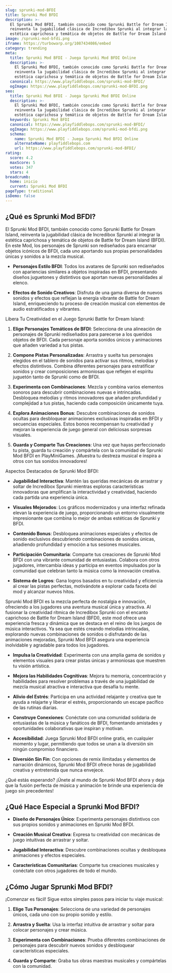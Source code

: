 ```yaml
---
slug: sprunki-mod-BFDI
title: Sprunki Mod BFDI
description: >-
  El Sprunki Mod BFDI, también conocido como Sprunki Battle for Dream Island,
  reinventa la jugabilidad clásica de Incredibox Sprunki al integrar la
  estética caprichosa y temática de objetos de Battle for Dream Island (BFDI).
image: /sprunki-mod-bfdi.png
iframe: https://turbowarp.org/1087434086/embed
category: trending
meta:
  title: Sprunki Mod BFDI - Juega Sprunki Mod BFDI Online
  description: >-
    El Sprunki Mod BFDI, también conocido como Sprunki Battle for Dream Island,
    reinventa la jugabilidad clásica de Incredibox Sprunki al integrar la
    estética caprichosa y temática de objetos de Battle for Dream Island (BFDI).
  canonical: https://www.playfiddlebops.com/sprunki-mod-BFDI/
  ogImage: https://www.playfiddlebops.com/sprunki-mod-BFDI.png
seo:
  title: Sprunki Mod BFDI - Juega Sprunki Mod BFDI Online
  description: >-
    El Sprunki Mod BFDI, también conocido como Sprunki Battle for Dream Island,
    reinventa la jugabilidad clásica de Incredibox Sprunki al integrar la
    estética caprichosa y temática de objetos de Battle for Dream Island (BFDI).
  keywords: Sprunki Mod BFDI
  canonical: https://www.playfiddlebops.com/sprunki-mod-BFDI/
  ogImage: https://www.playfiddlebops.com/sprunki-mod-bfdi.png
  schema:
    name: Sprunki Mod BFDI - Juega Sprunki Mod BFDI Online
    alternateName: playfiddlebops.com
    url: https://www.playfiddlebops.com/sprunki-mod-BFDI/
rating:
  score: 4.2
  maxScore: 5
  votes: 347
  stars: 4
breadcrumb:
  home: inicio
  current: Sprunki Mod BFDI
pageType: traditional
isDemo: false
---
```


## ¿Qué es Sprunki Mod BFDI?

El Sprunki Mod BFDI, también conocido como Sprunki Battle for Dream Island, reinventa la jugabilidad clásica de Incredibox Sprunki al integrar la estética caprichosa y temática de objetos de Battle for Dream Island (BFDI). En este Mod, los personajes de Sprunki son rediseñados para encarnar objetos icónicos de BFDI, cada uno aportando sus propias personalidades únicas y sonidos a la mezcla musical.

- **Personajes Estilo BFDI**: Todos los avatares de Sprunki son rediseñados con apariencias similares a objetos inspiradas en BFDI, presentando diseños juguetones y distintivos que aportan nuevas personalidades al elenco.

- **Efectos de Sonido Creativos**: Disfruta de una gama diversa de nuevos sonidos y efectos que reflejan la energía vibrante de Battle for Dream Island, enriqueciendo tu proceso de creación musical con elementos de audio estratificados y vibrantes.

Libera Tu Creatividad en el Juego Sprunki Battle for Dream Island:

1. **Elige Personajes Temáticos de BFDI**: Selecciona de una alineación de personajes de Sprunki rediseñados para parecerse a los queridos objetos de BFDI. Cada personaje aporta sonidos únicos y animaciones que añaden variedad a tus pistas.

1. **Compone Pistas Personalizadas**: Arrastra y suelta tus personajes elegidos en el tablero de sonidos para activar sus ritmos, melodías y efectos distintivos. Combina diferentes personajes para estratificar sonidos y crear composiciones armoniosas que reflejen el espíritu juguetón tanto de Sprunki como de BFDI.

1. **Experimenta con Combinaciones**: Mezcla y combina varios elementos sonoros para descubrir combinaciones nuevas e intrincadas. Desbloquea melodías y ritmos innovadores que añaden profundidad y complejidad a tus pistas, haciendo cada composición únicamente tuya.

1. **Explora Animaciones Bonus**: Descubre combinaciones de sonidos ocultas para desbloquear animaciones exclusivas inspiradas en BFDI y secuencias especiales. Estos bonos recompensan tu creatividad y mejoran la experiencia de juego general con deliciosas sorpresas visuales.

1. **Guarda y Comparte Tus Creaciones**: Una vez que hayas perfeccionado tu pista, guarda tu creación y compártela con la comunidad de Sprunki Mod BFDI en PlayMiniGames. ¡Muestra tu destreza musical e inspira a otros con tus sonidos innovadores!

Aspectos Destacados de Sprunki Mod BFDI:

- **Jugabilidad Interactiva**: Mantén las queridas mecánicas de arrastrar y soltar de Incredibox Sprunki mientras exploras características innovadoras que amplifican la interactividad y creatividad, haciendo cada partida una experiencia única.

- **Visuales Mejorados**: Los gráficos modernizados y una interfaz refinada elevan la experiencia de juego, proporcionando un entorno visualmente impresionante que combina lo mejor de ambas estéticas de Sprunki y BFDI.

- **Contenido Bonus**: Desbloquea animaciones especiales y efectos de sonido exclusivos descubriendo combinaciones de sonidos únicas, añadiendo profundidad y emoción a tus sesiones musicales.

- **Participación Comunitaria**: Comparte tus creaciones de Sprunki Mod BFDI con una vibrante comunidad de entusiastas. Colabora con otros jugadores, intercambia ideas y participa en eventos impulsados por la comunidad que celebran tanto la música como la innovación creativa.

- **Sistema de Logros**: Gana logros basados en tu creatividad y eficiencia al crear las pistas perfectas, motivándote a explorar cada faceta del mod y alcanzar nuevos hitos.

Sprunki Mod BFDI es la mezcla perfecta de nostalgia e innovación, ofreciendo a los jugadores una aventura musical única y atractiva. Al fusionar la creatividad rítmica de Incredibox Sprunki con el encanto caprichoso de Battle for Dream Island (BFDI), este mod ofrece una experiencia fresca y dinámica que se destaca en el reino de los juegos de música interactivos. Ya sea que estés creando melodías intrincadas, explorando nuevas combinaciones de sonidos o disfrutando de las animaciones mejoradas, Sprunki Mod BFDI asegura una experiencia inolvidable y agradable para todos los jugadores.

- **Impulsa la Creatividad**: Experimenta con una amplia gama de sonidos y elementos visuales para crear pistas únicas y armoniosas que muestren tu visión artística.

- **Mejora las Habilidades Cognitivas**: Mejora tu memoria, concentración y habilidades para resolver problemas a través de una jugabilidad de mezcla musical atractiva e interactiva que desafía tu mente.

- **Alivio del Estrés**: Participa en una actividad relajante y creativa que te ayuda a relajarte y liberar el estrés, proporcionando un escape pacífico de las rutinas diarias.

- **Construye Conexiones**: Conéctate con una comunidad solidaria de entusiastas de la música y fanáticos de BFDI, fomentando amistades y oportunidades colaborativas que inspiran y motivan.

- **Accesibilidad**: Juega Sprunki Mod BFDI online gratis, en cualquier momento y lugar, permitiendo que todos se unan a la diversión sin ningún compromiso financiero.

- **Diversión Sin Fin**: Con opciones de remix ilimitadas y elementos de narración dinámicos, Sprunki Mod BFDI ofrece horas de jugabilidad creativa y entretenida que nunca envejece.

¿Qué estás esperando? ¡Únete al mundo de Sprunki Mod BFDI ahora y deja que la fusión perfecta de música y animación te brinde una experiencia de juego sin precedentes!

## ¿Qué Hace Especial a Sprunki Mod BFDI?

- **Diseño de Personajes Único**: Experimenta personajes distintivos con sus propios sonidos y animaciones en Sprunki Mod BFDI.

- **Creación Musical Creativa**: Expresa tu creatividad con mecánicas de juego intuitivas de arrastrar y soltar.

- **Jugabilidad Interactiva**: Descubre combinaciones ocultas y desbloquea animaciones y efectos especiales.

- **Características Comunitarias**: Comparte tus creaciones musicales y conéctate con otros jugadores de todo el mundo.

## ¿Cómo Jugar Sprunki Mod BFDI?

¡Comenzar es fácil! Sigue estos simples pasos para iniciar tu viaje musical:

1. **Elige Tus Personajes**: Selecciona de una variedad de personajes únicos, cada uno con su propio sonido y estilo.

1. **Arrastra y Suelta**: Usa la interfaz intuitiva de arrastrar y soltar para colocar personajes y crear música.

1. **Experimenta con Combinaciones**: Prueba diferentes combinaciones de personajes para descubrir nuevos sonidos y desbloquear características especiales.

1. **Guarda y Comparte**: Graba tus obras maestras musicales y compártelas con la comunidad.